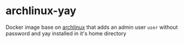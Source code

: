 # archlinux-yay

Docker image base on [archlinux](https://hub.docker.com/_/archlinux) that adds an admin user `user` without password and yay installed in it's home directory